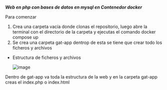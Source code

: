***Web en php con bases de datos en mysql en Contenedor docker***

Para comenzar 

1. Crea una carpeta vacía donde clonas el repositorio, luego abre la terminal con el directorio de la carpeta y ejecutas el comando  docker compose up
2. Se crea una carpeta gat-app dentrop de esta se tiene que crear todo los ficheros y archivos 
- Estructura de ficheros y archivos

  ![image](https://github.com/jonathanq27/Web-de-inventario--php-Mysql-en-un-contenedor-de-docker-/assets/85052389/a285e929-2098-41ae-8c80-153845c21560)



Dentro de gat-app va toda la estructura de la web y en la carpeta gat-app creas el index.php o index.html
